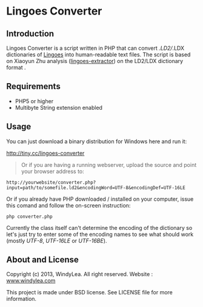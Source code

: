 **Lingoes Converter**
=================

Introduction
------------
Lingoes Converter is a script written in PHP that can convert *.LD2/*.LDX dictionaries of [Lingoes](http://lingoes.net "Lingoes") into human-readable text files. The script is based on Xiaoyun Zhu analysis ([lingoes-extractor](http://code.google.com/p/lingoes-extractor/)) on the LD2/LDX dictionary format .

Requirements
------------
* PHP5 or higher
* Multibyte String extension enabled

Usage
-----

You can just download a binary distribution for Windows here and run it:

http://tiny.cc/lingoes-converter

> Or if you are having a running webserver, upload the source and point your browser address to:

`http://yourwebsite/converter.php?input=path/to/somefile.ld2&encodingWord=UTF-8&encodingDef=UTF-16LE`

Or if you already have PHP downloaded / installed on your computer, issue this comand and follow the on-screen instruction:

`php converter.php`

Currently the class itself can't determine the encoding of the dictionary so let's just try to enter some of the encoding names to see what should work (mostly *UTF-8*, *UTF-16LE* or *UTF-16BE*).

About and License
-----------------
Copyright (c) 2013, WindyLea. All right reserved. Website : www.windylea.com

This project is made under BSD license. See LICENSE file for more information.
